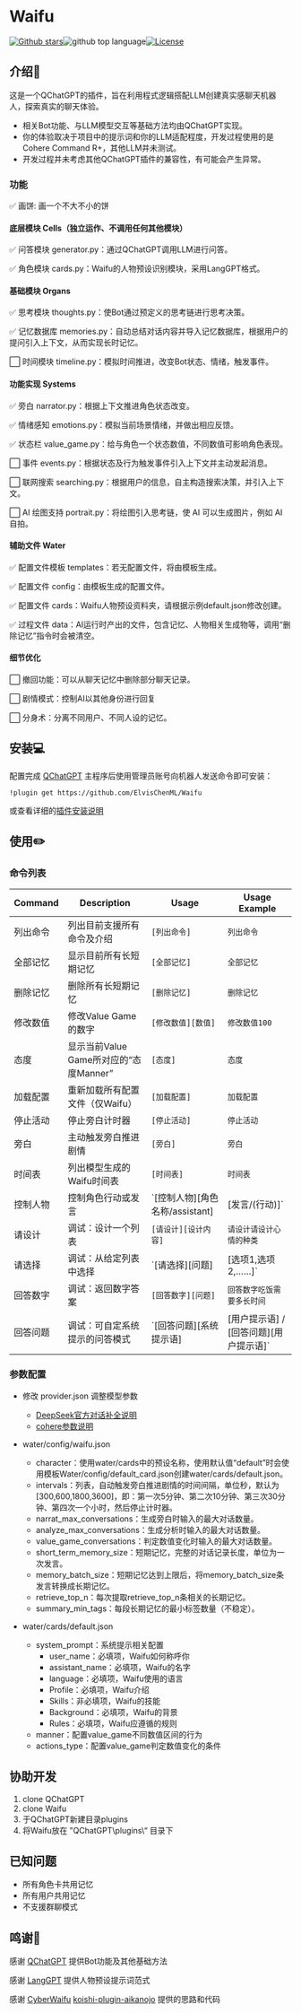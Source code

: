 # Waifu

[![Github stars](https://img.shields.io/github/stars/ElvisChenML/Waifu?color=cd7373&logo=github&style=flat-square)](https://github.com/ElvisChenML/Waifu/stargazers)![github top language](https://img.shields.io/github/languages/top/ElvisChenML/Waifu?logo=github)[![License](https://img.shields.io/github/license/ElvisChenML/Waifu?&color=cd7373&style=flat-square)](./LICENSE)

## 介绍🔎

这是一个QChatGPT的插件，旨在利用程式逻辑搭配LLM创建真实感聊天机器人，探索真实的聊天体验。

* 相关Bot功能、与LLM模型交互等基础方法均由QChatGPT实现。
* 你的体验取决于项目中的提示词和你的LLM适配程度，开发过程使用的是Cohere Command R+，其他LLM并未测试。
* 开发过程并未考虑其他QChatGPT插件的兼容性，有可能会产生异常。

### 功能

✅ 画饼: 画一个不大不小的饼

#### 底层模块 Cells（独立运作、不调用任何其他模块）

✅ 问答模块 generator.py：通过QChatGPT调用LLM进行问答。

✅ 角色模块 cards.py：Waifu的人物预设识别模块，采用LangGPT格式。

#### 基础模块 Organs

✅ 思考模块 thoughts.py：使Bot通过预定义的思考链进行思考决策。

✅ 记忆数据库 memories.py：自动总结对话内容并导入记忆数据库，根据用户的提问引入上下文，从而实现长时记忆。

⬜ 时间模块 timeline.py：模拟时间推进，改变Bot状态、情绪，触发事件。

#### 功能实现 Systems

✅ 旁白 narrator.py：根据上下文推进角色状态改变。

✅ 情绪感知 emotions.py：模拟当前场景情绪，并做出相应反馈。

✅ 状态栏 value_game.py：给与角色一个状态数值，不同数值可影响角色表现。

⬜ 事件 events.py：根据状态及行为触发事件引入上下文并主动发起消息。

⬜ 联网搜索 searching.py：根据用户的信息，自主构造搜索决策，并引入上下文。

⬜ AI 绘图支持 portrait.py：将绘图引入思考链，使 AI 可以生成图片，例如 AI 自拍。

#### 辅助文件 Water

✅ 配置文件模板 templates：若无配置文件，将由模板生成。

✅ 配置文件 config：由模板生成的配置文件。

✅ 配置文件 cards：Waifu人物预设资料夹，请根据示例default.json修改创建。

✅ 过程文件 data：AI运行时产出的文件，包含记忆、人物相关生成物等，调用“删除记忆”指令时会被清空。

#### 细节优化

⬜ 撤回功能：可以从聊天记忆中删除部分聊天记录。

⬜ 剧情模式：控制AI以其他身份进行回复

⬜ 分身术：分离不同用户、不同人设的记忆。

## 安装💻

配置完成 [QChatGPT](https://github.com/RockChinQ/QChatGPT) 主程序后使用管理员账号向机器人发送命令即可安装：

```
!plugin get https://github.com/ElvisChenML/Waifu
```
或查看详细的[插件安装说明](https://github.com/RockChinQ/QChatGPT/wiki/5-%E6%8F%92%E4%BB%B6%E4%BD%BF%E7%94%A8)

## 使用✏️

### 命令列表

| Command  | Description                            | Usage                 | Usage Example                  |
| -------- | -------------------------------------- | --------------------- | ------------------------------ |
| 列出命令 | 列出目前支援所有命令及介绍             | `[列出命令]`            | `列出命令`                     |
| 全部记忆 | 显示目前所有长短期记忆                 | `[全部记忆]`            | `全部记忆`                     |
| 删除记忆 | 删除所有长短期记忆                     | `[删除记忆]`            | `删除记忆`                     |
| 修改数值 | 修改Value Game的数字                   | `[修改数值][数值]`         | `修改数值100`              |
| 态度     | 显示当前Value Game所对应的“态度Manner” | `[态度]`                | `态度`                         |
| 加载配置 | 重新加载所有配置文件（仅Waifu）        | `[加载配置]`            | `加载配置`                     |
| 停止活动 | 停止旁白计时器                         | `[停止活动]`            | `停止活动`                     |
| 旁白     | 主动触发旁白推进剧情                   | `[旁白]`                | `旁白`                         |
| 时间表   | 列出模型生成的Waifu时间表              | `[时间表]`              | `时间表`                       |
| 控制人物 | 控制角色行动或发言                     | `[控制人物][角色名称/assistant]|[发言/(行动)]`   | `控制人物杰克|（向你挥手）需要帮忙吗`
| 请设计   | 调试：设计一个列表                     | `[请设计][设计内容]`               | `请设计请设计心情的种类`                      |
| 请选择   | 调试：从给定列表中选择                 | `[请选择][问题]|[选项1,选项2,……]`         | `请选择最符合现状的心情|开心,难过`                 |
| 回答数字 | 调试：返回数字答案                     | `[回答数字][问题]`       | `回答数字吃饭需要多长时间`              |
| 回答问题 | 调试：可自定系统提示的问答模式         | `[回答问题][系统提示语]|[用户提示语] / [回答问题][用户提示语]` | `回答问题你什么都说不知道|今天星期几`        |

### 参数配置

* 修改 provider.json 调整模型参数
  * [DeepSeek官方对话补全说明](https://platform.deepseek.com/api-docs/zh-cn/api/create-chat-completion/)
  * [cohere参数说明](https://docs.cohere.com/reference/chat)
  
* water/config/waifu.json
  * character：使用water/cards中的预设名称，使用默认值“default”时会使用模板Water/config/default_card.json创建water/cards/default.json。
  * intervals：列表，自动触发旁白推进剧情的时间间隔，单位秒，默认为[300,600,1800,3600]，即：第一次5分钟、第二次10分钟、第三次30分钟、第四次一个小时，然后停止计时器。  
  * narrat_max_conversations：生成旁白时输入的最大对话数量。
  * analyze_max_conversations：生成分析时输入的最大对话数量。
  * value_game_conversations：判定数值变化时输入的最大对话数量。
  * short_term_memory_size：短期记忆，完整的对话记录长度，单位为一次发言。
  * memory_batch_size：短期记忆达到上限后，将memory_batch_size条发言转换成长期记忆。
  * retrieve_top_n：每次提取retrieve_top_n条相关的长期记忆。
  * summary_min_tags：每段长期记忆的最小标签数量（不稳定）。
  
* water/cards/default.json
  * system_prompt：系统提示相关配置
    * user_name：必填项，Waifu如何称呼你
    * assistant_name：必填项，Waifu的名字
    * language：必填项，Waifu使用的语言
    * Profile：必填项，Waifu介绍
    * Skills：非必填项，Waifu的技能
    * Background：必填项，Waifu的背景
    * Rules：必填项，Waifu应遵循的规则
  * manner：配置value_game不同数值区间的行为
  * actions_type：配置value_game判定数值变化的条件

## 协助开发

1. clone QChatGPT
2. clone Waifu
3. 于QChatGPT新建目录plugins
4. 将Waifu放在 ”QChatGPT\plugins\“ 目录下

## 已知问题

* 所有角色卡共用记忆
* 所有用户共用记忆
* 不支援群聊模式

## 鸣谢🎉

感谢 [QChatGPT](https://github.com/RockChinQ/QChatGPT) 提供Bot功能及其他基础方法

感谢 [LangGPT](https://github.com/langgptai/LangGPT) 提供人物预设提示词范式

感谢 [CyberWaifu](https://github.com/Syan-Lin/CyberWaifu) [koishi-plugin-aikanojo](https://github.com/HunterShenSmzh/koishi-plugin-aikanojo) 提供的思路和代码